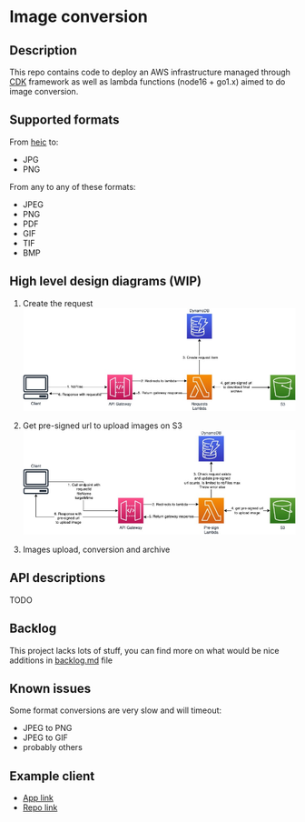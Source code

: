 # Image conversion

## Description
This repo contains code to deploy an AWS infrastructure managed through [CDK](https://aws.amazon.com/cdk/) framework as well as lambda functions (node16 + go1.x) aimed to do image conversion.

## Supported formats
From [heic](https://www.adobe.com/creativecloud/file-types/image/raster/heic-file.html) to:
- JPG
- PNG

From any to any of these formats:
- JPEG
- PNG
- PDF
- GIF
- TIF
- BMP


## High level design diagrams (WIP)
1. Create the request
![Request diagram](/images/Request.jpg)

2. Get pre-signed url to upload images on S3
![Presign diagram](/images/Presign.jpg)

3. Images upload, conversion and archive


## API descriptions

TODO

## Backlog

This project lacks lots of stuff, you can find more on what would be nice additions in [backlog.md](https://github.com/Shaance/heic-to-jpg-aws/blob/main/backlog.md) file

## Known issues
Some format conversions are very slow and will timeout:
- JPEG to PNG
- JPEG to GIF
- probably others
## Example client
- [App link](https://images.hashcode.dev/)
- [Repo link](https://github.com/Shaance/image-converter-client)
